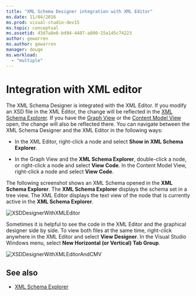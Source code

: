 ```yaml
---
title: "XML Schema Designer integration with XML Editor"
ms.date: 11/04/2016
ms.prod: visual-studio-dev15
ms.topic: conceptual
ms.assetid: 43d7a8e6-bd94-4407-a800-15a145c74223
author: gewarren
ms.author: gewarren
manager: douge
ms.workload:
  - "multiple"
---
```

# Integration with XML editor

The XML Schema Designer is integrated with the XML Editor. If you modify an XSD file in the XML Editor, the change will be reflected in the [XML Schema Explorer](../xml-tools/xml-schema-explorer.md). If you have the [Graph View](../xml-tools/graph-view.md) or the [Content Model View](../xml-tools/content-model-view.md) open, the change will also be reflected there. You can navigate between the XML Schema Designer and the XML Editor in the following ways:

-   In the XML Editor, right-click a node and select **Show in XML Schema Explorer**.

-   In the Graph View and the **XML Schema Explorer**, double-click a node, or right-click a node and select **View Code**. In the Content Model View, right-click a node and select **View Code**.

The following screenshot shows an XML Schema opened in the **XML Schema Explorer**. The **XML Schema Explorer** displays the schema set in a tree view. The XML Editor displays the text view of the node that is currently active in the **XML Schema Explorer**.

![XSDDesignerWithXMLEditor](../xml-tools/media/xsddesignerwithxmleditor.gif)

Sometimes it is helpful to see the code in the XML Editor and the graphical designer side by side. To view both files at the same time, right-click anywhere in the XML Editor and select **View Designer**. In the Visual Studio Windows menu, select **New Horizontal (or Vertical) Tab Group**.

![XSDDesignerWithXMLEditorAndCMV](../xml-tools/media/xsddesignerwithxmleditorandcmv.gif)

## See also

- [XML Schema Explorer](../xml-tools/xml-schema-explorer.md)